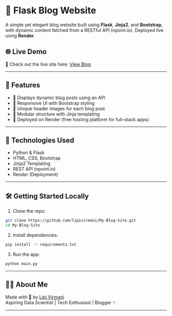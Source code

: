 # 📝 Flask Blog Website

A simple yet elegant blog website built using **Flask**, **Jinja2**, and **Bootstrap**, with dynamic content fetched from a RESTful API (npoint.io).
Deployed live using **Render**.

## 🌐 Live Demo

🚀 Check out the live site here: [View Blog](https://my-blog-site-m38b.onrender.com)

---

## 📌 Features

- 📰 Displays dynamic blog posts using an API
- 🎨 Responsive UI with Bootstrap styling
- 🌅 Unique header images for each blog post
- 🔗 Modular structure with Jinja templating
- 🚀 Deployed on Render (free hosting platform for full-stack apps)

---

## 📂 Technologies Used

- Python & Flask
- HTML, CSS, Bootstrap
- Jinja2 Templating
- REST API (npoint.io)
- Render (Deployment)

---

## 🛠️ Getting Started Locally

1. Clone the repo:
```bash
git clone https://github.com/lipivirmani/My-Blog-Site.git
cd My-Blog-Site
```

2. Install dependencies:
```bash
pip install -r requirements.txt
```

3. Run the app:
```bash
python main.py
```

---

## 🙋‍♀️ About Me

Made with 💚 by [Lipi Virmani](www.linkedin.com/in/lipi-virmani)  
Aspiring Data Scientist | Tech Enthusiast | Blogger ✨

---
